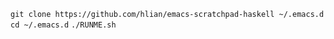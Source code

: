 `git clone https://github.com/hlian/emacs-scratchpad-haskell ~/.emacs.d`
`cd ~/.emacs.d`
`./RUNME.sh`
